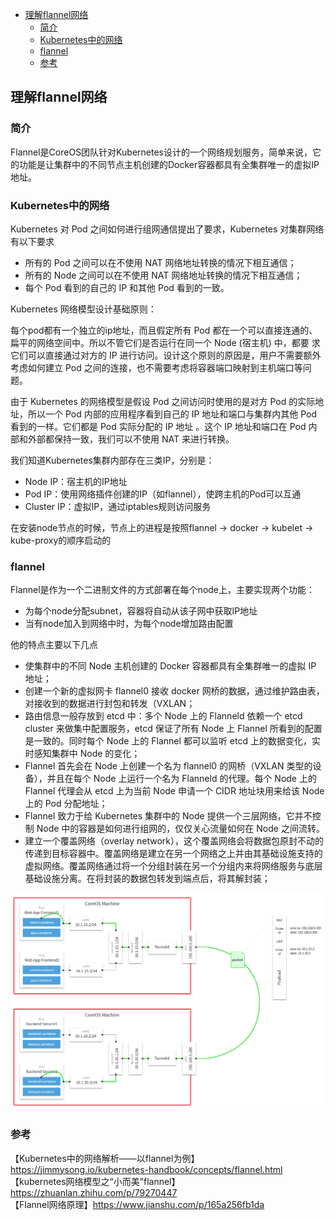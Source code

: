 <!-- START doctoc generated TOC please keep comment here to allow auto update -->
<!-- DON'T EDIT THIS SECTION, INSTEAD RE-RUN doctoc TO UPDATE -->

- [理解flannel网络](#%E7%90%86%E8%A7%A3flannel%E7%BD%91%E7%BB%9C)
  - [简介](#%E7%AE%80%E4%BB%8B)
  - [Kubernetes中的网络](#kubernetes%E4%B8%AD%E7%9A%84%E7%BD%91%E7%BB%9C)
  - [flannel](#flannel)
  - [参考](#%E5%8F%82%E8%80%83)

<!-- END doctoc generated TOC please keep comment here to allow auto update -->

## 理解flannel网络

### 简介 

Flannel是CoreOS团队针对Kubernetes设计的一个网络规划服务，简单来说，它的功能是让集群中的不同节点主机创建的Docker容器都具有全集群唯一的虚拟IP地址。  

### Kubernetes中的网络

Kubernetes 对 Pod 之间如何进行组网通信提出了要求，Kubernetes 对集群网络有以下要求  

- 所有的 Pod 之间可以在不使用 NAT 网络地址转换的情况下相互通信；
- 所有的 Node 之间可以在不使用 NAT 网络地址转换的情况下相互通信；
- 每个 Pod 看到的自己的 IP 和其他 Pod 看到的一致。

Kubernetes 网络模型设计基础原则：  

每个pod都有一个独立的ip地址，而且假定所有 Pod 都在一个可以直接连通的、扁平的网络空间中。所以不管它们是否运行在同一个 Node (宿主机) 中，都要
求它们可以直接通过对方的 IP 进行访问。设计这个原则的原因是，用户不需要额外考虑如何建立 Pod 之间的连接，也不需要考虑将容器端口映射到主机端口等问题。  

由于 Kubernetes 的网络模型是假设 Pod 之间访问时使用的是对方 Pod 的实际地址，所以一个 Pod 内部的应用程序看到自己的 IP 地址和端口与集群内其他
 Pod 看到的一样。它们都是 Pod 实际分配的 IP 地址 。这个 IP 地址和端口在 Pod 内部和外部都保持一致，我们可以不使用 NAT 来进行转换。  

我们知道Kubernetes集群内部存在三类IP，分别是：  

- Node IP：宿主机的IP地址
- Pod IP：使用网络插件创建的IP（如flannel），使跨主机的Pod可以互通
- Cluster IP：虚拟IP，通过iptables规则访问服务

在安装node节点的时候，节点上的进程是按照flannel -> docker -> kubelet -> kube-proxy的顺序启动的  

### flannel

Flannel是作为一个二进制文件的方式部署在每个node上，主要实现两个功能：  

- 为每个node分配subnet，容器将自动从该子网中获取IP地址
- 当有node加入到网络中时，为每个node增加路由配置

他的特点主要以下几点  

- 使集群中的不同 Node 主机创建的 Docker 容器都具有全集群唯一的虚拟 IP 地址；
- 创建一个新的虚拟网卡 flannel0 接收 docker 网桥的数据，通过维护路由表，对接收到的数据进行封包和转发（VXLAN； 
- 路由信息一般存放到 etcd 中：多个 Node 上的 Flanneld 依赖一个 etcd cluster 来做集中配置服务，etcd 保证了所有 Node 上 Flannel 所看到的配置是一致的。同时每个 Node 上的 Flannel 都可以监听 etcd 上的数据变化，实时感知集群中 Node 的变化；
- Flannel 首先会在 Node 上创建一个名为 flannel0 的网桥（VXLAN 类型的设备），并且在每个 Node 上运行一个名为 Flanneld 的代理。每个 Node 上的 Flannel 代理会从 etcd 上为当前 Node 申请一个 CIDR 地址块用来给该 Node 上的 Pod 分配地址；  
- Flannel 致力于给 Kubernetes 集群中的 Node 提供一个三层网络，它并不控制 Node 中的容器是如何进行组网的，仅仅关心流量如何在 Node 之间流转。  
- 建立一个覆盖网络（overlay network），这个覆盖网络会将数据包原封不动的传递到目标容器中。覆盖网络是建立在另一个网络之上并由其基础设施支持的虚拟网络。覆盖网络通过将一个分组封装在另一个分组内来将网络服务与底层基础设施分离。在将封装的数据包转发到端点后，将其解封装；  

![channel](/img/k8s_flannel_1.png?raw=true)







### 参考
【Kubernetes中的网络解析——以flannel为例】https://jimmysong.io/kubernetes-handbook/concepts/flannel.html  
【kubernetes网络模型之“小而美”flannel】https://zhuanlan.zhihu.com/p/79270447  
【Flannel网络原理】https://www.jianshu.com/p/165a256fb1da  